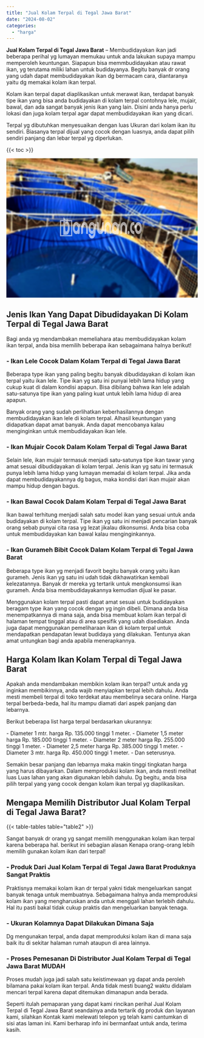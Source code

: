 ```yaml
---
title: "Jual Kolam Terpal di Tegal Jawa Barat"
date: "2024-08-02"
categories: 
  - "harga"
---
```


**Jual Kolam Terpal di Tegal Jawa Barat** – Membudidayakan ikan jadi beberapa perihal yg lumayan memukau untuk anda lakukan supaya mampu memperoleh keuntungan. Siapapun bisa memmbudidayakan atau rawat ikan, yg terutama miliki lahan untuk budidayanya. Begitu banyak dr orang yang udah dapat membudidayakan ikan dg bermacam cara, diantaranya yaitu dg memakai kolam ikan terpal.

Kolam ikan terpal dapat diaplikasikan untuk merawat ikan, terdapat banyak tipe ikan yang bisa anda budidayakan di kolam terpal contohnya lele, mujair, bawal, dan ada sangat banyak jenis ikan yang lain. Disini anda hanya perlu lokasi dan juga kolam terpal agar dapat membudidayakan ikan yang dicari.

Terpal yg dibutuhkan menyesuaikan dengan luas Ukuran dari kolam ikan itu sendiri. Biasanya terpal dijual yang cocok dengan luasnya, anda dapat pilih sendiri panjang dan lebar terpal yg diperlukan.

{{< toc >}}

![Jual Kolam Terpal di Tegal Jawa Barat](/images/jual-kolam-terpal-02.png)

## Jenis Ikan Yang Dapat Dibudidayakan Di Kolam Terpal di Tegal Jawa Barat

Bagi anda yg mendambakan memeliahara atau membudidayakan kolam ikan terpal, anda bisa memilih beberapa ikan sebagaimana halnya berikut!

### \- Ikan Lele Cocok Dalam Kolam Terpal di Tegal Jawa Barat

Beberapa type ikan yang paling begitu banyak dibudidayakan di kolam ikan terpal yaitu ikan lele. Tipe ikan yg satu ini punyai lebih lama hidup yang cukup kuat di dalam kondisi apapun. Bisa dibilang bahwa ikan lele adalah satu-satunya tipe ikan yang paling kuat untuk lebih lama hidup di area apapun.

Banyak orang yang sudah perlihatkan keberhasilannya dengan membudidayakan ikan lele di kolam terpal. Alhasil keuntungan yang didapatkan dapat amat banyak. Anda dapat mencobanya kalau menginginkan untuk membudidayakan ikan lele.

### \- Ikan Mujair Cocok Dalam Kolam Terpal di Tegal Jawa Barat

Selain lele, ikan mujair termasuk menjadi satu-satunya tipe ikan tawar yang amat sesuai dibudidayakan di kolam terpal. Jenis ikan yg satu ini termasuk punya lebih lama hidup yang lumayan memadai di kolam terpal. Jika anda dapat membudidayakannya dg bagus, maka kondisi dari ikan mujair akan mampu hidup dengan bagus.

### \- Ikan Bawal Cocok Dalam Kolam Terpal di Tegal Jawa Barat

Ikan bawal terhitung menjadi salah satu model ikan yang sesuai untuk anda budidayakan di kolam terpal. Tipe ikan yg satu ini menjadi pencarian banyak orang sebab punyai cita rasa yg lezat jikalau dikonsumsi. Anda bisa coba untuk membudidayakan kan bawal kalau menginginkannya.

### \- Ikan Gurameh Bibit Cocok Dalam Kolam Terpal di Tegal Jawa Barat

Beberapa type ikan yg menjadi favorit begitu banyak orang yaitu ikan gurameh. Jenis ikan yg satu ini udah tidak dikhawatirkan kembali kelezatannya. Banyak dr mereka yg tertarik untuk mengkonsumsi ikan gurameh. Anda bisa membudidayakannya kemudian dijual ke pasar.

Menggunakan kolam terpal pasti dapat amat sesuai untuk budidayakan beragam type ikan yang cocok dengan yg ingin dibeli. Dimana anda bisa menempatkannya di mana saja, anda bisa membuat kolam ikan terpal di halaman tempat tinggal atau di area spesifik yang udah disediakan. Anda juga dapat menggunakan pemeliharaan ikan di kolam terpal untuk mendapatkan pendapatan lewat budidaya yang dilakukan. Tentunya akan amat untungkan bagi anda apabila menerapkannya.

## Harga Kolam Ikan Kolam Terpal di Tegal Jawa Barat

Apakah anda mendambakan membikin kolam ikan terpal? untuk anda yg inginkan membikinnya, anda wajib menyiapkan terpal lebih dahulu. Anda mesti membeli terpal di toko terdekat atau membelinya secara online. Harga terpal berbeda-beda, hal itu mampu diamati dari aspek panjang dan lebarnya.

Berikut beberapa list harga terpal berdasarkan ukurannya:

\- Diameter 1 mtr. harga Rp. 135.000 tinggi 1 meter. - Diameter 1,5 meter harga Rp. 185.000 tinggi 1 meter. - Diameter 2 meter harga Rp. 255.000 tinggi 1 meter. - Diameter 2,5 meter harga Rp. 385.000 tinggi 1 meter. - Diameter 3 mtr. harga Rp. 450.000 tinggi 1 meter. - Dan seterusnya.

Semakin besar panjang dan lebarnya maka makin tinggi tingkatan harga yang harus dibayarkan. Dalam memproduksi kolam ikan, anda mesti melihat luas Luas lahan yang akan digunakan lebih dahulu. Dg begitu, anda bisa pilih terpal yang yang cocok dengan kolam ikan terpal yg diaplikasikan.

## Mengapa Memilih Distributor Jual Kolam Terpal di Tegal Jawa Barat?

{{< table-tables table="table2" >}}

Sangat banyak dr orang yg sangat memilih menggunakan kolam ikan terpal karena beberapa hal. berikut ini sebagian alasan Kenapa orang-orang lebih memilih gunakan kolam ikan dari terpal!

### \- Produk Dari Jual Kolam Terpal di Tegal Jawa Barat Produknya Sangat Praktis

Praktisnya memakai kolam ikan dr terpal yakni tidak mengeluarkan sangat banyak tenaga untuk membuatnya. Sebagaimana halnya anda memproduksi kolam ikan yang mengharuskan anda untuk menggali lahan terlebih dahulu. Hal itu pasti bakal tidak cukup praktis dan mengeluarkan banyak tenaga.

### \- Ukuran Kolamnya Dapat Dilakukan Dimana Saja

Dg mengunakan terpal, anda dapat memproduksi kolam ikan di mana saja baik itu di sekitar halaman rumah ataupun di area lainnya.

### \- Proses Pemesanan Di Distributor Jual Kolam Terpal di Tegal Jawa Barat MUDAH

Proses mudah juga jadi salah satu keistimewaan yg dapat anda peroleh bilamana pakai kolam ikan terpal. Anda tidak mesti buang2 waktu didalam mencari terpal karena dapat ditemukan dimanapun anda berada.

Seperti itulah pemaparan yang dapat kami rincikan perihal Jual Kolam Terpal di Tegal Jawa Barat seandainya anda tertarik dg produk dan layanan kami, silahkan Kontak kami melewati telepon yg telah kami cantumkan di sisi atas laman ini. Kami berharap info ini bermanfaat untuk anda, terima kasih.
